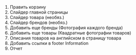 1. Править корзину
2. Слайдер главной страницы
3. Слайдер товара (необяз.)
4. Слайдер брендов (необяз.)
5. Добавить еще бренды (Фотография каждого бренда)
6. Добавить еще товары (Квадратные фотографии товаров)
7. Описания товаров на английском в страницу товара
8. Добавить ссылки в footer Information
9. Отчет
